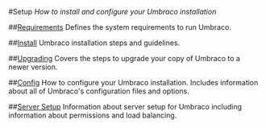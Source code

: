 #Setup
*How to install and configure your Umbraco installation*

##[Requirements](Requirements/)
Defines the system requirements to run Umbraco.

##[Install](Install/)
Umbraco installation steps and guidelines.

##[Upgrading](Upgrading/)
Covers the steps to upgrade your copy of Umbraco to a newer version.

##[Config](../../../Reference/Config)
How to configure your Umbraco installation. Includes information about all of Umbraco's configuration files and options.

##[Server Setup](Server-Setup/)
Information about server setup for Umbraco including information about permissions and load balancing.
